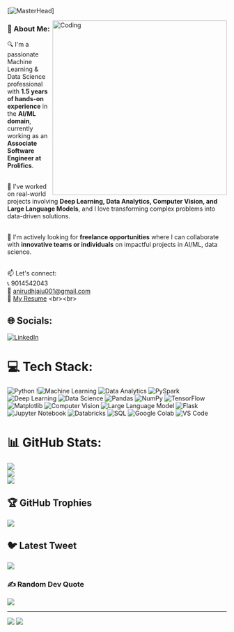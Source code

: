 [![MasterHead](https://www.advanceinnovationgroup.com/images/aiml.jpg)]

<img align="right" alt="Coding" width="400" src="https://resources.biginterview.com/wp-content/uploads/2022/12/Resume-Template-for-a-Data-Scientist.jpg">

### 💫 About Me:

🔍 I'm a passionate Machine Learning & Data Science professional with **1.5 years of hands-on experience** in the **AI/ML domain**, currently working as an **Associate Software Engineer at Prolifics**. <br><br>

🚀 I've worked on real-world projects involving **Deep Learning, Data Analytics, Computer Vision, and Large Language Models**, and I love transforming complex problems into data-driven solutions. <br><br>

🤝 I'm actively looking for **freelance opportunities** where I can collaborate with **innovative teams or individuals** on impactful projects in AI/ML, data science. <br><br>

📫 Let's connect:  
📞 9014542043  
📧 anirudhjaju001@gmail.com  
🔗 [My Resume]([https://drive.google.com/file/d/1qL3onnVGcIPlNfeCylZeQT1sWasaYuhF/view?usp=drivesdk](https://media.licdn.com/dms/document/media/v2/D562DAQEmu1lWnA0Tcw/profile-treasury-document-pdf-analyzed/profile-treasury-document-pdf-analyzed/0/1723372791215?e=1745452800&v=beta&t=MlnrsnJ6MjZwJmuAWDXM60HzE8VqvQzWubUQfGPh3-Y)) <br><br>



## 🌐 Socials:
[![LinkedIn](https://img.shields.io/badge/LinkedIn-%230077B5.svg?logo=linkedin&logoColor=white)](https://linkedin.com/in/anirudhjaju)

# 💻 Tech Stack:
![Python](https://img.shields.io/badge/Python-%2300599C.svg?style=for-the-badge&logo=Python&logoColor=white) !![Machine Learning](https://img.shields.io/badge/Machine%20Learning-%23ED8B00.svg?style=for-the-badge&logo=tensorflow&logoColor=white)
 ![Data Analytics](https://img.shields.io/badge/Data%20Analytics-3670A0?style=for-the-badge&logo=googleanalytics&logoColor=ffdd54)
![PySpark](https://img.shields.io/badge/PySpark-E25A1C?style=for-the-badge&logo=apachespark&logoColor=white)
![Deep Learning](https://img.shields.io/badge/Deep%20Learning-FF6F00?style=for-the-badge&logo=tensorflow&logoColor=white)
![Data Science](https://img.shields.io/badge/Data%20Science-44A833?style=for-the-badge&logo=anaconda&logoColor=white)
![Pandas](https://img.shields.io/badge/Pandas-150458?style=for-the-badge&logo=pandas&logoColor=white)
![NumPy](https://img.shields.io/badge/NumPy-013243?style=for-the-badge&logo=numpy&logoColor=white)
![TensorFlow](https://img.shields.io/badge/TensorFlow-FF6F00?style=for-the-badge&logo=tensorflow&logoColor=white)
![Matplotlib](https://img.shields.io/badge/Matplotlib-3776AB?style=for-the-badge&logo=matplotlib&logoColor=white)
![Computer Vision](https://img.shields.io/badge/Computer%20Vision-FF1493?style=for-the-badge&logo=openCV&logoColor=white)
![Large Language Model](https://img.shields.io/badge/Large%20Language%20Model-00599C?style=for-the-badge&logo=openai&logoColor=white)
![Flask](https://img.shields.io/badge/Flask-000000?style=for-the-badge&logo=flask&logoColor=white)
![Jupyter Notebook](https://img.shields.io/badge/Jupyter%20Notebook-F37626?style=for-the-badge&logo=jupyter&logoColor=white)
![Databricks](https://img.shields.io/badge/Databricks-FF3621?style=for-the-badge&logo=databricks&logoColor=white)
![SQL](https://img.shields.io/badge/SQL-025E8C?style=for-the-badge&logo=mysql&logoColor=white)
![Google Colab](https://img.shields.io/badge/Google%20Colab-F9AB00?style=for-the-badge&logo=googlecolab&logoColor=white)
![VS Code](https://img.shields.io/badge/VS%20Code-007ACC?style=for-the-badge&logo=visualstudiocode&logoColor=white)


# 📊 GitHub Stats:
![](https://github-readme-stats.vercel.app/api?username=anirudhjaju&theme=dark&hide_border=false&include_all_commits=false&count_private=false)<br/>
![](https://github-readme-streak-stats.herokuapp.com/?user=anirudhjaju&theme=dark&hide_border=false)<br/>
![](https://github-readme-stats.vercel.app/api/top-langs/?username=anirudhjaju&theme=dark&hide_border=false&include_all_commits=false&count_private=false&layout=compact)

## 🏆 GitHub Trophies
![](https://github-profile-trophy.vercel.app/?username=anirudhjaju&theme=radical&no-frame=false&no-bg=false&margin-w=4)

## 🐦 Latest Tweet
[![](https://gtce.itsvg.in/api?username=Anirudh39193343)](https://github.com/VishwaGauravIn/github-twitter-card-embed)

### ✍️ Random Dev Quote
![](https://quotes-github-readme.vercel.app/api?type=horizontal&theme=radical)

---
[![](https://visitcount.itsvg.in/api?id=anirudhjaju&icon=0&color=0)](https://visitcount.itsvg.in)
[![](https://visitcount.itsvg.in/api?id=anirudhjaju&label=Profile%20Views&color=1&icon=5&pretty=false)](https://visitcount.itsvg.in)

<!-- Proudly created with GPRM ( https://gprm.itsvg.in ) -->
